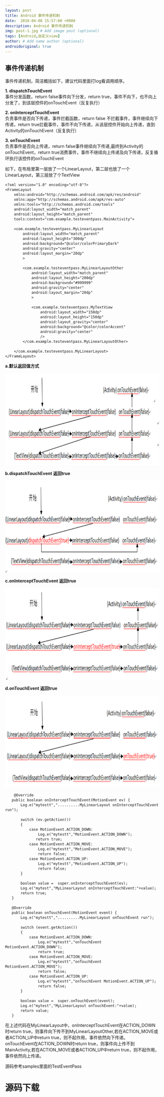 ```yaml
---
layout: post
title: Android 事件传递机制
date:  2018-04-08 15:57:00 +0900
description: Android 事件传递机制
img: post-1.jpg # Add image post (optional)
tags: [Android,自定义view]
author: # Add name author (optional)
androidoriginal: true
---
```


## **事件传递机制** ##

事件传递机制，简洁概括如下，建议代码里面打log看调用顺序。

**1. dispatchTouchEvent**<br>
事件分发函数，return false事件向下分发，return true，事件不向下，也不向上分发了，到该层控件的onTouchEvent（反复执行）

**2. onInterceptTouchEvent**<br>
负责事件是否向下传递，事件拦截函数，return false 不拦截事件，事件继续向下传递，return true拦截事件，事件不向下传递，从该层控件开始向上传递，直到Activity的onTouchEvent（反复执行）

**3. onTouchEvent**<br>
负责事件是否向上传递，return false事件继续向下传递,最终到Activity的onTouchEvent，return true消费事件，事件不继续向上传递及向下传递，反复循环执行该控件的onTouchEvent


如下，在布局里第一层放了一个LinearLayout，第二层也放了一个LinearLayout，第三层放了个TextView

```
<?xml version="1.0" encoding="utf-8"?>
<FrameLayout
    xmlns:android="http://schemas.android.com/apk/res/android"
    xmlns:app="http://schemas.android.com/apk/res-auto"
    xmlns:tools="http://schemas.android.com/tools"
    android:layout_width="match_parent"
    android:layout_height="match_parent"
    tools:context="com.example.testeventpass.MainActivity">

    <com.example.testeventpass.MyLinearLayout
        android:layout_width="match_parent"
        android:layout_height="300dp"
        android:background="@color/colorPrimaryDark"
        android:gravity="center"
        android:layout_margin="20dp"
        >

        <com.example.testeventpass.MyLinearLayoutOther
            android:layout_width="match_parent"
            android:layout_height="200dp"
            android:background="#999999"
            android:gravity="center"
            android:layout_margin="20dp"
            >

            <com.example.testeventpass.MyTextView
                android:layout_width="150dp"
                android:layout_height="150dp"
                android:layout_gravity="center"
                android:background="@color/colorAccent"
                android:gravity="center"
                />
        </com.example.testeventpass.MyLinearLayoutOther>

    </com.example.testeventpass.MyLinearLayout>
</FrameLayout>
```

**a.默认返回值方式**

<img src="/assets/img/blog/androidoriginal/view/eventpass/first.jpg" height = "300px"/>

**b.dispatchTouchEvent 返回true**

<img src="/assets/img/blog/androidoriginal/view/eventpass/second.jpg" height = "300px"/>

**c.onInterceptTouchEvent 返回true**

<img src="/assets/img/blog/androidoriginal/view/eventpass/third.jpg" height = "300px"/>

**d.onTouchEvent 返回true**

<img src="/assets/img/blog/androidoriginal/view/eventpass/four.jpg" height = "300px"/>



```
    @Override
   public boolean onInterceptTouchEvent(MotionEvent ev) {
       Log.e("mytestt","..........MyLinearLayout onInterceptTouchEvent run");

       switch (ev.getAction())
       {
           case MotionEvent.ACTION_DOWN:
               Log.e("mytestt","MotionEvent.ACTION_DOWN");
              return true;
           case MotionEvent.ACTION_MOVE:
               Log.e("mytestt","MotionEvent.ACTION_MOVE");
               return false;
           case MotionEvent.ACTION_UP:
               Log.e("mytestt","MotionEvent.ACTION_UP");
               return false;
       }

       boolean value =  super.onInterceptTouchEvent(ev);
       Log.e("mytest","MyLinearLayout onInterceptTouchEvent:"+value);
       return true;
   }

   @Override
   public boolean onTouchEvent(MotionEvent event) {
       Log.e("mytestt","..........MyLinearLayout onTouchEvent run");

       switch (event.getAction())
       {
           case MotionEvent.ACTION_DOWN:
               Log.e("mytestt","onTouchEvent MotionEvent.ACTION_DOWN");
               return true;
           case MotionEvent.ACTION_MOVE:
               Log.e("mytestt","onTouchEvent MotionEvent.ACTION_MOVE");
               return false;
           case MotionEvent.ACTION_UP:
               Log.e("mytestt","onTouchEvent MotionEvent.ACTION_UP");
               return false;
       }

       boolean value =  super.onTouchEvent(event);
       Log.e("mytest","MyLinearLayout onTouchEvent:"+value);
       return value;
   }
```

在上述代码在MyLinearLayout中，onInterceptTouchEvent在ACTION_DOWN时return true，则事件向下传不到MyLinearLayoutOther,若在ACTION_MOVE或者ACTION_UP中return true，则不起作用，事件依然向下传递。<br>
onTouchEvent在ACTION_DOWN时return true，则事件向上传不到MainActivity,若在ACTION_MOVE或者ACTION_UP中return true，则不起作用，事件依然向上传递。




源码参考samples里面的TestEventPass
<h1><a href="https://github.com/leach-chen/TestProject/tree/master/samples/TestEventPass" style="text-decoration: none;" target="_blank" title="源码下载">源码下载</a><h1>
